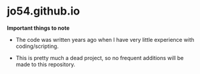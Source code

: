 # jo54.github.io
**Important things to note**

* The code was written years ago when I have very little experience with coding/scripting.

* This is pretty much a dead project, so no frequent additions will be made to this repository.
